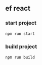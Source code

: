 ## ef react

### start project
```bash
npm run start
```
### build project
```bash
npm run build
```